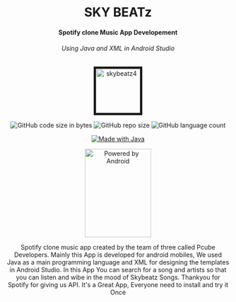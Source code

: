 <h1 align="center">SKY BEATz</h1>
<h4 align="center">Spotify clone Music App Developement</h4> 
<h6 align="center">Using Java and XML in Android Studio</h4>

<p align="center"><a href="https://github.com/itsprathvi/skyBeatz/" align="center"><img height="100" width="100" src="https://i.ibb.co/985tn8s/skybeatz4.png" alt="skybeatz4" border="5"></a></p>

<p class="text-center mb-3" align="center">
   <a><img alt="GitHub code size in bytes" src="https://img.shields.io/github/languages/code-size/itsprathvi/skyBeatz?style=for-the-badge"></a>
   <a><img alt="GitHub repo size" src="https://img.shields.io/github/repo-size/itsprathvi/skyBeatz?style=for-the-badge"</a>
   <a><img alt="GitHub language count" src="https://img.shields.io/github/languages/count/itsprathvi/skyBeatz?style=for-the-badge"</a>
</p>

<p class="text-center mb-3" align="center">
   <a href="https://github.com/itsprathvi/skyBeatz"><img src="https://img.shields.io/badge/MADE%20WITH-JAVA-yellow" border="0" title="Made with Java" /></a>
</p>
      
<p class="text-center mb-3" align="center">
   <a href="https://github.com/itsprathvi/skyBeatz/"><img height="200" width="150" alt="Powered by Android" src="https://www.nicepng.com/png/full/300-3009128_download-andro-android-os-logo-png.png"></a>
</p>

<p align="center">
    Spotify clone music app created by the team of three called Pcube Developers. Mainly this App is developed for android mobiles, We used Java as a main programming language and XML for designing the templates in Android Studio. In this App You can search for a song and artists so that you can listen and wibe in the mood of Skybeatz Songs. Thankyou for Spotify for giving us API. It's a  Great App, Everyone need to install and try it Once
</p>
